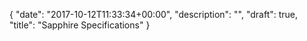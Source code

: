 {
   "date": "2017-10-12T11:33:34+00:00",
   "description": "",
   "draft": true,
   "title": "Sapphire Specifications"
}

